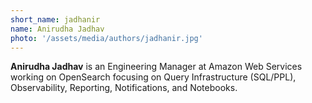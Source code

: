 ```yaml
---
short_name: jadhanir
name: Anirudha Jadhav
photo: '/assets/media/authors/jadhanir.jpg'
---
```


**Anirudha Jadhav** is an Engineering Manager at Amazon Web Services working on OpenSearch focusing on Query Infrastructure (SQL/PPL), Observability, Reporting, Notifications, and Notebooks.